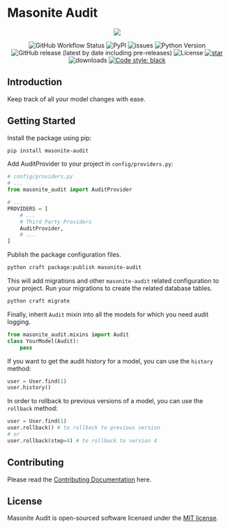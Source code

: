 # Masonite Audit

<p align="center">
    <img src="https://banners.beyondco.de/Masonite Audit.png?theme=light&packageManager=pip+install&packageName=masonite-audit&pattern=topography&style=style_1&description=Keep track of all your model changes with ease.&md=1&showWatermark=1&fontSize=100px&images=https%3A%2F%2Fgblobscdn.gitbook.com%2Fspaces%2F-L9uc-9XAlqhXkBwrLMA%2Favatar.png">
</p>

<p align="center">
  
  <img alt="GitHub Workflow Status" src="https://github.com/yubarajshrestha/masonite-audit/actions/workflows/pythonapp.yml/badge.svg">

  <img alt="PyPI" src="https://img.shields.io/pypi/v/masonite-audit">
  <img alt="issues" src="https://img.shields.io/github/issues/yubarajshrestha/masonite-audit">
  <img src="https://img.shields.io/badge/python-3.7+-blue.svg" alt="Python Version">
  <img alt="GitHub release (latest by date including pre-releases)" src="https://img.shields.io/github/v/release/yubarajshrestha/masonite-audit">
  <img alt="License" src="https://img.shields.io/github/license/yubarajshrestha/masonite-audit">
  <a href="https://github.com/yubarajshrestha/masonite-audit/stargazers"><img alt="star" src="https://img.shields.io/github/stars/yubarajshrestha/masonite-audit" /></a>
  <img alt="downloads" src="https://img.shields.io/pypi/dm/masonite-audit?style=flat" />
  <a href="https://github.com/psf/black"><img alt="Code style: black" src="https://img.shields.io/badge/code%20style-black-000000.svg"></a>
</p>

## Introduction

Keep track of all your model changes with ease.

## Getting Started

Install the package using pip:

```bash
pip install masonite-audit
```

Add AuditProvider to your project in `config/providers.py`:

```python
# config/providers.py
# ...
from masonite_audit import AuditProvider

# ...
PROVIDERS = [
    # ...
    # Third Party Providers
    AuditProvider,
    # ...
]
```

Publish the package configuration files.

```bash
python craft package:publish masonite-audit
```

This will add migrations and other `masonite-audit` related configuration to your project. Run your migrations to create the related database tables.

```bash
python craft migrate
```

Finally, inherit `Audit` mixin into all the models for which you need audit logging.

```python
from masonite_audit.mixins import Audit
class YourModel(Audit):
    pass
```

If you want to get the audit history for a model, you can use the `history` method:

```python
user = User.find(1)
user.history()
```

In order to rollback to previous versions of a model, you can use the `rollback` method:

```python
user = User.find(1)
user.rollback() # to rollback to previous version
# or
user.rollback(step=4) # to rollback to version 4
```

## Contributing

Please read the [Contributing Documentation](CONTRIBUTING.md) here.

## License

Masonite Audit is open-sourced software licensed under the [MIT license](LICENSE).
